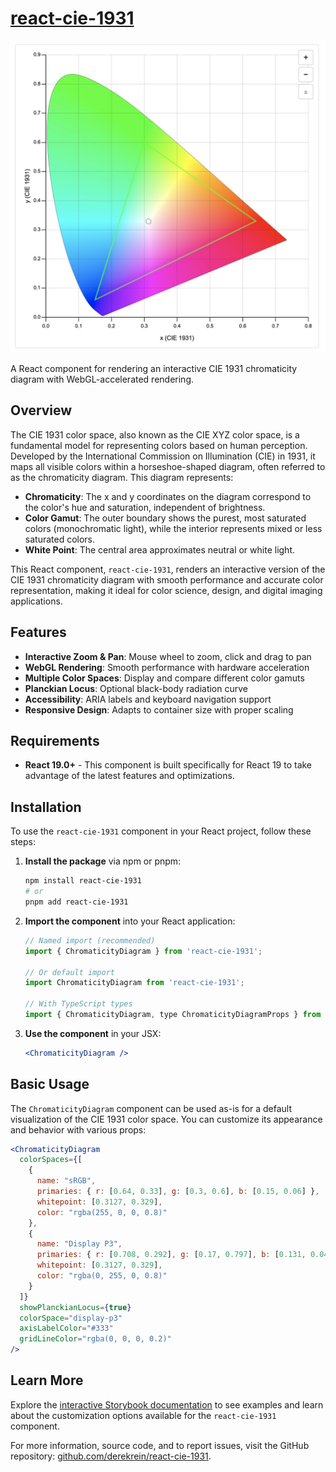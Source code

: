 # [react-cie-1931](https://derekrein.github.io/react-cie-1931/)

![CIE 1931 Chromaticity Diagram](./public/react-cie-1931.jpeg)

A React component for rendering an interactive CIE 1931 chromaticity diagram with WebGL-accelerated rendering.

## Overview

The CIE 1931 color space, also known as the CIE XYZ color space, is a fundamental model for representing colors based on human perception. Developed by the International Commission on Illumination (CIE) in 1931, it maps all visible colors within a horseshoe-shaped diagram, often referred to as the chromaticity diagram. This diagram represents:

- **Chromaticity**: The x and y coordinates on the diagram correspond to the color's hue and saturation, independent of brightness.
- **Color Gamut**: The outer boundary shows the purest, most saturated colors (monochromatic light), while the interior represents mixed or less saturated colors.
- **White Point**: The central area approximates neutral or white light.

This React component, `react-cie-1931`, renders an interactive version of the CIE 1931 chromaticity diagram with smooth performance and accurate color representation, making it ideal for color science, design, and digital imaging applications.

## Features

- **Interactive Zoom & Pan**: Mouse wheel to zoom, click and drag to pan
- **WebGL Rendering**: Smooth performance with hardware acceleration
- **Multiple Color Spaces**: Display and compare different color gamuts
- **Planckian Locus**: Optional black-body radiation curve
- **Accessibility**: ARIA labels and keyboard navigation support
- **Responsive Design**: Adapts to container size with proper scaling

## Requirements

- **React 19.0+** - This component is built specifically for React 19 to take advantage of the latest features and optimizations.

## Installation

To use the `react-cie-1931` component in your React project, follow these steps:

1. **Install the package** via npm or pnpm:
   ```bash
   npm install react-cie-1931
   # or
   pnpm add react-cie-1931
   ```

2. **Import the component** into your React application:
   ```jsx
   // Named import (recommended)
   import { ChromaticityDiagram } from 'react-cie-1931';
   
   // Or default import
   import ChromaticityDiagram from 'react-cie-1931';
   
   // With TypeScript types
   import { ChromaticityDiagram, type ChromaticityDiagramProps } from 'react-cie-1931';
   ```

3. **Use the component** in your JSX:
   ```jsx
   <ChromaticityDiagram />
   ```

## Basic Usage

The `ChromaticityDiagram` component can be used as-is for a default visualization of the CIE 1931 color space. You can customize its appearance and behavior with various props:

```jsx
<ChromaticityDiagram
  colorSpaces={[
    {
      name: "sRGB",
      primaries: { r: [0.64, 0.33], g: [0.3, 0.6], b: [0.15, 0.06] },
      whitepoint: [0.3127, 0.329],
      color: "rgba(255, 0, 0, 0.8)"
    },
    {
      name: "Display P3",
      primaries: { r: [0.708, 0.292], g: [0.17, 0.797], b: [0.131, 0.046] },
      whitepoint: [0.3127, 0.329],
      color: "rgba(0, 255, 0, 0.8)"
    }
  ]}
  showPlanckianLocus={true}
  colorSpace="display-p3"
  axisLabelColor="#333"
  gridLineColor="rgba(0, 0, 0, 0.2)"
/>
```

## Learn More

Explore the [interactive Storybook documentation](https://derekrein.github.io/react-cie-1931/) to see examples and learn about the customization options available for the `react-cie-1931` component.

For more information, source code, and to report issues, visit the GitHub repository: [github.com/derekrein/react-cie-1931](https://github.com/derekrein/react-cie-1931).
